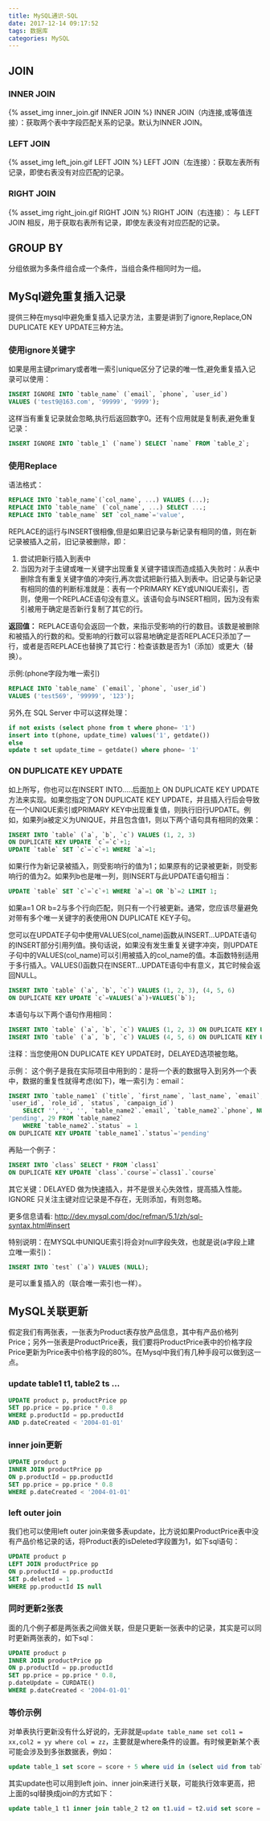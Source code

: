 ```yaml
---
title: MySQL通识-SQL
date: 2017-12-14 09:17:52
tags: 数据库
categories: MySQL
---
```


## JOIN



### INNER JOIN
{% asset_img inner_join.gif INNER JOIN %}
INNER JOIN（内连接,或等值连接）：获取两个表中字段匹配关系的记录。默认为INNER JOIN。

### LEFT JOIN
{% asset_img left_join.gif LEFT JOIN %}
LEFT JOIN（左连接）：获取左表所有记录，即使右表没有对应匹配的记录。

### RIGHT JOIN
{% asset_img right_join.gif RIGHT JOIN %}
RIGHT JOIN（右连接）： 与 LEFT JOIN 相反，用于获取右表所有记录，即使左表没有对应匹配的记录。


## GROUP BY

分组依据为多条件组合成一个条件，当组合条件相同时为一组。

## MySql避免重复插入记录

提供三种在mysql中避免重复插入记录方法，主要是讲到了ignore,Replace,ON DUPLICATE KEY UPDATE三种方法。

### 使用ignore关键字

如果是用主键primary或者唯一索引unique区分了记录的唯一性,避免重复插入记录可以使用：
```sql
INSERT IGNORE INTO `table_name` (`email`, `phone`, `user_id`) 
VALUES ('test9@163.com', '99999', '9999');
```

这样当有重复记录就会忽略,执行后返回数字0。还有个应用就是复制表,避免重复记录：
```sql
INSERT IGNORE INTO `table_1` (`name`) SELECT `name` FROM `table_2`;
```

### 使用Replace

语法格式：
```sql
REPLACE INTO `table_name`(`col_name`, ...) VALUES (...);
REPLACE INTO `table_name` (`col_name`, ...) SELECT ...;
REPLACE INTO `table_name` SET `col_name`='value',
```

REPLACE的运行与INSERT很相像,但是如果旧记录与新记录有相同的值，则在新记录被插入之前，旧记录被删除，即：
1. 尝试把新行插入到表中
2. 当因为对于主键或唯一关键字出现重复关键字错误而造成插入失败时：从表中删除含有重复关键字值的冲突行,再次尝试把新行插入到表中。旧记录与新记录有相同的值的判断标准就是：表有一个PRIMARY KEY或UNIQUE索引，否则，使用一个REPLACE语句没有意义。该语句会与INSERT相同，因为没有索引被用于确定是否新行复制了其它的行。

**返回值：**
REPLACE语句会返回一个数，来指示受影响的行的数目。该数是被删除和被插入的行数的和。受影响的行数可以容易地确定是否REPLACE只添加了一行，或者是否REPLACE也替换了其它行：检查该数是否为1（添加）或更大（替换）。

示例:(phone字段为唯一索引)
```sql
REPLACE INTO `table_name` (`email`, `phone`, `user_id`) 
VALUES ('test569', '99999', '123');
```

另外,在 SQL Server 中可以这样处理：
```sql
if not exists (select phone from t where phone= '1')   
insert into t(phone, update_time) values('1', getdate()) 
else    
update t set update_time = getdate() where phone= '1'
```

### ON DUPLICATE KEY UPDATE

如‍上所写，你也可以在INSERT INTO…..后面加上 ON DUPLICATE KEY UPDATE方法来实现。如果您指定了ON DUPLICATE KEY UPDATE，并且插入行后会导致在一个UNIQUE索引或PRIMARY KEY中出现重复值，则执行旧行UPDATE。例如，如果列a被定义为UNIQUE，并且包含值1，则以下两个语句具有相同的效果：
```sql
INSERT INTO `table` (`a`, `b`, `c`) VALUES (1, 2, 3) 
ON DUPLICATE KEY UPDATE `c`=`c`+1; 
UPDATE `table` SET `c`=`c`+1 WHERE `a`=1;
```

如果行作为新记录被插入，则受影响行的值为1；如果原有的记录被更新，则受影响行的值为2。如果列b也是唯一列，则INSERT与此UPDATE语句相当：
```sql
UPDATE `table` SET `c`=`c`+1 WHERE `a`=1 OR `b`=2 LIMIT 1;
```

如果a=1 OR b=2与多个行向匹配，则只有一个行被更新。通常，您应该尽量避免对带有多个唯一关键字的表使用ON DUPLICATE KEY子句。

您可以在UPDATE子句中使用VALUES(col_name)函数从INSERT…UPDATE语句的INSERT部分引用列值。换句话说，如果没有发生重复关键字冲突，则UPDATE子句中的VALUES(col_name)可以引用被插入的col_name的值。本函数特别适用于多行插入。VALUES()函数只在INSERT…UPDATE语句中有意义，其它时候会返回NULL。
```sql
INSERT INTO `table` (`a`, `b`, `c`) VALUES (1, 2, 3), (4, 5, 6) 
ON DUPLICATE KEY UPDATE `c`=VALUES(`a`)+VALUES(`b`);
```

本语句与以下两个语句作用相同：
```sql
INSERT INTO `table` (`a`, `b`, `c`) VALUES (1, 2, 3) ON DUPLICATE KEY UPDATE `c`=3; 
INSERT INTO `table` (`a`, `b`, `c`) VALUES (4, 5, 6) ON DUPLICATE KEY UPDATE c=9;
```

注释：当您使用ON DUPLICATE KEY UPDATE时，DELAYED选项被忽略。

示例：
这个例子是我在实际项目中用到的：是将一个表的数据导入到另外一个表中，数据的重复性就得考虑(如下)，唯一索引为：email：
```sql
INSERT INTO `table_name1` (`title`, `first_name`, `last_name`, `email`, `phone`, 
`user_id`, `role_id`, `status`, `campaign_id`) 
    SELECT '', '', '', `table_name2`.`email`, `table_name2`.`phone`, NULL, NULL, 
'pending', 29 FROM `table_name2` 
    WHERE `table_name2`.`status` = 1 
ON DUPLICATE KEY UPDATE `table_name1`.`status`='pending'
```

再贴一个例子：
```sql
INSERT INTO `class` SELECT * FROM `class1` 
ON DUPLICATE KEY UPDATE `class`.`course`=`class1`.`course`
```

其它关键：DELAYED  做为快速插入，并不是很关心失效性，提高插入性能。
IGNORE  只关注主键对应记录是不存在，无则添加，有则忽略。

更多信息请看:  http://dev.mysql.com/doc/refman/5.1/zh/sql-syntax.html#insert

特别说明：在MYSQL中UNIQUE索引将会对null字段失效，也就是说(a字段上建立唯一索引)：
```sql
INSERT INTO `test` (`a`) VALUES (NULL);
```
是可以重复插入的（联合唯一索引也一样）。


## MySQL关联更新

假定我们有两张表，一张表为Product表存放产品信息，其中有产品价格列Price；另外一张表是ProductPrice表，我们要将ProductPrice表中的价格字段Price更新为Price表中价格字段的80%。在Mysql中我们有几种手段可以做到这一点。

### update table1 t1, table2 ts ...

```sql
UPDATE product p, productPrice pp
SET pp.price = pp.price * 0.8
WHERE p.productId = pp.productId
AND p.dateCreated < '2004-01-01'
```

### inner join更新

```sql
UPDATE product p
INNER JOIN productPrice pp
ON p.productId = pp.productId
SET pp.price = pp.price * 0.8
WHERE p.dateCreated < '2004-01-01'
```

### left outer join

我们也可以使用left outer join来做多表update，比方说如果ProductPrice表中没有产品价格记录的话，将Product表的isDeleted字段置为1，如下sql语句：
```sql
UPDATE product p
LEFT JOIN productPrice pp
ON p.productId = pp.productId
SET p.deleted = 1
WHERE pp.productId IS null
```

### 同时更新2张表

面的几个例子都是两张表之间做关联，但是只更新一张表中的记录，其实是可以同时更新两张表的，如下sql：
```sql
UPDATE product p
INNER JOIN productPrice pp
ON p.productId = pp.productId
SET pp.price = pp.price * 0.8,
p.dateUpdate = CURDATE()
WHERE p.dateCreated < '2004-01-01'
```

### 等价示例

对单表执行更新没有什么好说的，无非就是`update table_name set col1 = xx,col2 = yy where col = zz`，主要就是where条件的设置。有时候更新某个表可能会涉及到多张数据表，例如：
```sql
update table_1 set score = score + 5 where uid in (select uid from table_2 where sid = 10);
```

其实update也可以用到left join、inner join来进行关联，可能执行效率更高，把上面的sql替换成join的方式如下：
```sql
update table_1 t1 inner join table_2 t2 on t1.uid = t2.uid set score = score + 5 where t2.sid = 10;
```

